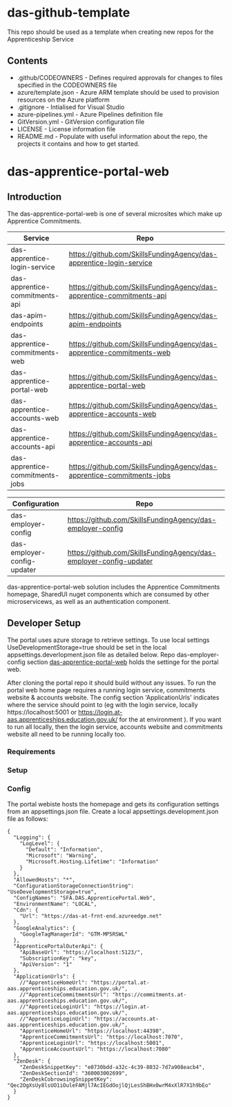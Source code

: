 # das-github-template

This repo should be used as a template when creating new repos for the Apprenticeship Service

## Contents

* .github/CODEOWNERS - Defines required approvals for changes to files specified in the CODEOWNERS file
* azure/template.json - Azure ARM template should be used to provision resources on the Azure platform
* .gitignore - Intialised for Visual Studio
* azure-pipelines.yml - Azure Pipelines definition file
* GitVersion.yml - GitVersion configuration file
* LICENSE - License information file
* README.md - Populate with useful information about the repo, the projects it contains and how to get started.
# das-apprentice-portal-web

## Introduction

The das-apprentice-portal-web is one of several microsites which make up Apprentice Commitments.

| Service | Repo |
| ------ | ------ |
| das-apprentice-login-service | https://github.com/SkillsFundingAgency/das-apprentice-login-service |
| das-apprentice-commitments-api | https://github.com/SkillsFundingAgency/das-apprentice-commitments-api |
| das-apim-endpoints | https://github.com/SkillsFundingAgency/das-apim-endpoints |
| das-apprentice-commitments-web | https://github.com/SkillsFundingAgency/das-apprentice-commitments-web |
| das-apprentice-portal-web | https://github.com/SkillsFundingAgency/das-apprentice-portal-web |
| das-apprentice-accounts-web | https://github.com/SkillsFundingAgency/das-apprentice-accounts-web |
| das-apprentice-accounts-api | https://github.com/SkillsFundingAgency/das-apprentice-accounts-api |
| das-apprentice-commitments-jobs | https://github.com/SkillsFundingAgency/das-apprentice-commitments-jobs |

| Configuration | Repo |
| ------ | ------ |
| das-employer-config | https://github.com/SkillsFundingAgency/das-employer-config |
| das-employer-config-updater | https://github.com/SkillsFundingAgency/das-employer-config-updater |


das-apprentice-portal-web solution includes the Apprentice Commitments homepage, SharedUI nuget components which are consumed by other microservicews, as well as an authentication component.

## Developer Setup

The portal uses azure storage to retrieve settings. To use local settings UseDevelopmentStorage=true should be set in the local appsettings.deverlopment.json file as detailed below. Repo das-employer-config section [das-apprentice-portal-web](https://github.com/SkillsFundingAgency/das-employer-config/tree/master/das-apprentice-portal-web) holds the settinge for the portal web.

After cloning the portal repo it should build without any issues.  To run the portal web home page requires a running login service, commitments website & accounts website.  The config section 'ApplicationUrls' indicates where the service should point to (eg with the login service, locally https://localhost:5001 or https://login.at-aas.apprenticeships.education.gov.uk/ for the at environment ).  If you want to run all locally, then the login service, accounts website and commitments website all need to be running locally too. 

### Requirements

### Setup

### Config

The portal webiste hosts the homepage and gets its configuration settings from an appsettings.json file.
Create a local appsettings.development.json file as follows:

    {
      "Logging": {
        "LogLevel": {
          "Default": "Information",
          "Microsoft": "Warning",
          "Microsoft.Hosting.Lifetime": "Information"
        }
      },
      "AllowedHosts": "*",
      "ConfigurationStorageConnectionString": "UseDevelopmentStorage=true",
      "ConfigNames": "SFA.DAS.ApprenticePortal.Web",
      "EnvironmentName": "LOCAL",
      "Cdn": {
        "Url": "https://das-at-frnt-end.azureedge.net"
      },
      "GoogleAnalytics": {
        "GoogleTagManagerId": "GTM-MP5RSWL"
      },
      "ApprenticePortalOuterApi": {
        "ApiBaseUrl": "https://localhost:5123/",
        "SubscriptionKey": "key",
        "ApiVersion": "1"
      },
      "ApplicationUrls": {
        //"ApprenticeHomeUrl": "https://portal.at-aas.apprenticeships.education.gov.uk/",
        //"ApprenticeCommitmentsUrl": "https://commitments.at-aas.apprenticeships.education.gov.uk/",
        //"ApprenticeLoginUrl": "https://login.at-aas.apprenticeships.education.gov.uk/",
        //"ApprenticeLoginUrl": "https://accounts.at-aas.apprenticeships.education.gov.uk/",
        "ApprenticeHomeUrl": "https://localhost:44398",
        "ApprenticeCommitmentsUrl": "https://localhost:7070",
        "ApprenticeLoginUrl": "https://localhost:5001",
        "ApprenticeAccountsUrl": "https://localhost:7080"
      },
      "ZenDesk": {
        "ZenDeskSnippetKey": "e0730bdd-a32c-4c39-8032-7d7a908eacb4",
        "ZenDeskSectionId": "360003002699",
        "ZenDeskCobrowsingSnippetKey": "Qec2OgXsUy8lsUO1iOuleFAMjl7AcIEGdOojlQjLesShBHx0wrM4xXlR7X1h9bEo"
      }
    }